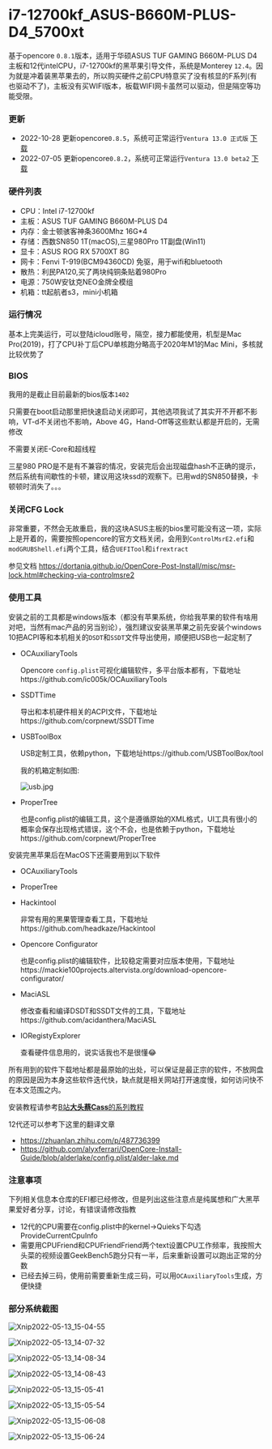 # i7-12700kf_ASUS-B660M-PLUS-D4_5700xt

基于opencore `0.8.1`版本，适用于华硕ASUS TUF GAMING B660M-PLUS D4主板和12代intelCPU，i7-12700kf的黑苹果引导文件，系统是Monterey `12.4`。因为就是冲着装黑苹果去的，所以购买硬件之前CPU特意买了没有核显的F系列(有也驱动不了)，主板没有买WIFI版本，板载WIFI网卡虽然可以驱动，但是隔空等功能受限。

### 更新
- 2022-10-28 更新opencore`0.8.5`，系统可正常运行`Ventura 13.0 正式版` [下载](https://github.com/echokk11/Hackintosh_i7-12700kf_ASUS-B660M-PLUS-D4_5700xt/releases/download/v0.85/EFI-opencore0.8.5-Ventura.zip)
- 2022-07-05 更新opencore`0.8.2`，系统可正常运行`Ventura 13.0 beta2` [下载](https://github.com/echokk11/Hackintosh_i7-12700kf_ASUS-B660M-PLUS-D4_5700xt/blob/main/EFI-opencore0.8.2-Ventura.zip)


### 硬件列表

- CPU：Intel i7-12700kf
- 主板：ASUS TUF GAMING B660M-PLUS D4
- 内存：金士顿骇客神条3600Mhz 16G*4
- 存储：西数SN850 1T(macOS),三星980Pro 1T副盘(Win11)
- 显卡：ASUS ROG RX 5700XT 8G
- 网卡：Fenvi T-919(BCM94360CD) 免驱，用于wifi和bluetooth
- 散热：利民PA120,买了两块纯铜条贴着980Pro
- 电源：750W安钛克NEO金牌全模组
- 机箱：tt起航者s3，mini小机箱

### 运行情况

基本上完美运行，可以登陆icloud账号，隔空，接力都能使用，机型是Mac Pro(2019)，打了CPU补丁后CPU单核跑分略高于2020年M1的Mac Mini，多核就比较优势了

### BIOS

我用的是截止目前最新的bios版本`1402`

只需要在boot启动那里把快速启动关闭即可，其他选项我试了其实开不开都不影响，VT-d不关闭也不影响，Above 4G，Hand-Off等这些默认都是开启的，无需修改

不需要关闭E-Core和超线程

三星980 PRO是不是有不兼容的情况，安装完后会出现磁盘hash不正确的提示，然后系统有间歇性的卡顿，建议用这块ssd的观察下。已用wd的SN850替换，卡顿顿时消失了。。。

### 关闭CFG Lock

非常重要，不然会无故重启，我的这块ASUS主板的bios里可能没有这一项，实际上是开着的，需要按照opencore的官方文档关闭，会用到`ControlMsrE2.efi`和`modGRUBShell.efi`两个工具，结合`UEFITool`和`ifrextract`

参见文档 https://dortania.github.io/OpenCore-Post-Install/misc/msr-lock.html#checking-via-controlmsre2

### 使用工具

安装之前的工具都是windows版本（都没有苹果系统，你给我苹果的软件有啥用对吧，当然有mac产品的另当别论），强烈建议安装黑苹果之前先安装个windows 10把ACPI等和本机相关的`DSDT`和`SSDT`文件导出使用，顺便把USB也一起定制了

- OCAuxiliaryTools 

  Opencore `config.plist`可视化编辑软件，多平台版本都有，下载地址https://github.com/ic005k/OCAuxiliaryTools

- SSDTTime

  导出和本机硬件相关的ACPI文件，下载地址https://github.com/corpnewt/SSDTTime

- USBToolBox

  USB定制工具，依赖python，下载地址https://github.com/USBToolBox/tool

  我的机箱定制如图:

  ![usb.jpg](./images/IMG_0074.jpeg)

- ProperTree

  也是config.plist的编辑工具，这个是遵循原始的XML格式，UI工具有很小的概率会保存出现格式错误，这个不会，也是依赖于python，下载地址https://github.com/corpnewt/ProperTree

安装完黑苹果后在MacOS下还需要用到以下软件

- OCAuxiliaryTools

- ProperTree

- Hackintool

  非常有用的黑果管理查看工具，下载地址https://github.com/headkaze/Hackintool

- Opencore Configurator

  也是config.plist的编辑软件，比较稳定需要对应版本使用，下载地址https://mackie100projects.altervista.org/download-opencore-configurator/

- MaciASL

  修改查看和编译DSDT和SSDT文件的工具，下载地址https://github.com/acidanthera/MaciASL

- IORegistyExplorer

  查看硬件信息用的，说实话我也不是很懂😂



所有用到的软件下载地址都是最原始的出处，可以保证是最正宗的软件，不放网盘的原因是因为本身这些软件迭代快，缺点就是相关网站打开速度慢，如何访问快不在本文范围之内。



安装教程请参考[B站**大头蔡Cass**的系列教程](https://www.bilibili.com/video/BV113411n7W3?spm_id_from=333.999.0.0)

12代还可以参考下这里的翻译文章
- https://zhuanlan.zhihu.com/p/487736399
- https://github.com/alyxferrari/OpenCore-Install-Guide/blob/alderlake/config.plist/alder-lake.md

### 注意事项

下列相关信息本仓库的EFI都已经修改，但是列出这些注意点是纯属想和广大黑苹果爱好者分享，讨论，有错误请修改指教

- 12代的CPU需要在config.plist中的kernel->Quieks下勾选ProvideCurrentCpuInfo
- 需要用CPUFriend和CPUFriendFriend两个text设置CPU工作频率，我按照大头菜的视频设置GeekBench5跑分只有一半，后来重新设置可以跑出正常的分数
- 已经去掉三码，使用前需要重新生成三码，可以用`OCAuxiliaryTools`生成，方便快捷

### 部分系统截图

![Xnip2022-05-13_15-04-55](./images/Xnip2022-05-13_15-04-55.jpg)

![Xnip2022-05-13_14-07-32](./images/Xnip2022-05-13_14-07-32.jpg)

![Xnip2022-05-13_14-08-34](./images/Xnip2022-05-13_14-08-34.jpg)

![Xnip2022-05-13_14-08-43](./images/Xnip2022-05-13_14-08-43.jpg)

![Xnip2022-05-13_15-05-41](./images/Xnip2022-05-13_15-05-41.jpg)

![Xnip2022-05-13_15-05-54](./images/Xnip2022-05-13_15-05-54.jpg)

![Xnip2022-05-13_15-06-08](./images/Xnip2022-05-13_15-06-08.jpg)

![Xnip2022-05-13_15-06-24](./images/Xnip2022-05-13_15-06-24.jpg)
